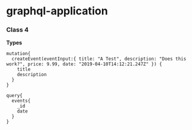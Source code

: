 # graphql-application

### Class 4

**Types**

```
mutation{
  createEvent(eventInput:{ title: "A Test", description: "Does this work?", price: 9.99, date: "2019-04-10T14:12:21.247Z" }) {
    title
    description
  }
}
```

```
query{
  events{
    _id
    date
  }
}
```